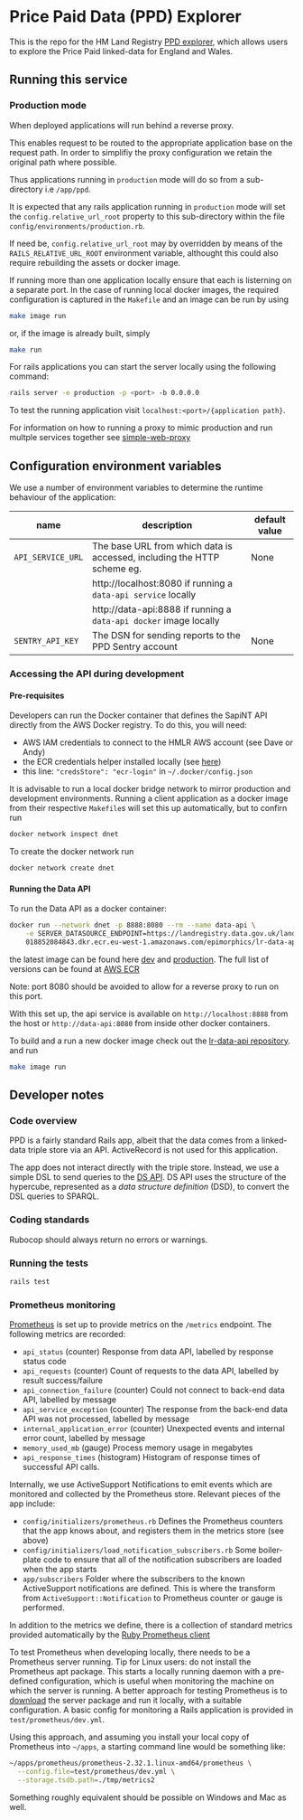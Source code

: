 # Price Paid Data (PPD) Explorer

This is the repo for the HM Land Registry
[PPD explorer](http://landregistry.data.gov.uk/app/ppd),
which allows users to explore the Price Paid linked-data
for England and Wales.

## Running this service

### Production mode

When deployed applications will run behind a reverse proxy.

This enables request to be routed to the appropriate application base on the request path.
In order to simplifiy the proxy configuration we retain the original path where possible.

Thus applications running in `production` mode will do so from a sub-directory i.e `/app/ppd`.

It is expected that any rails application running in `production` mode will set
the `config.relative_url_root` property to this sub-directory within the file
`config/environments/production.rb`.

If need be, `config.relative_url_root` may by overridden by means of the
`RAILS_RELATIVE_URL_ROOT` environment variable, althought this could also
require rebuilding the assets or docker image.

If running more than one application locally ensure that each is listerning on a
separate port. In the case of running local docker images, the required
configuration is captured in the `Makefile` and an image can be run by using

```sh
make image run
```

or, if the image is already built, simply

```sh
make run
```

For rails applications you can start the server locally using the following command:

```sh
rails server -e production -p <port> -b 0.0.0.0
```

To test the running application visit `localhost:<port>/{application path}`.

For information on how to running a proxy to mimic production and run multple services
together see [simple-web-proxy](https://github.com/epimorphics/simple-web-proxy/edit/main/README.md)

## Configuration environment variables

We use a number of environment variables to determine the runtime behaviour
of the application:

| name                       | description                                                             | default value              |
| -------------------------- | ----------------------------------------------------------------------- | -------------------------- |
| `API_SERVICE_URL`          | The base URL from which data is accessed, including the HTTP scheme eg. | None                       |
|                            | http://localhost:8080 if running a `data-api service` locally           |                            |
|                            | http://data-api:8888  if running a `data-api docker` image locally      |                            |
| `SENTRY_API_KEY`           | The DSN for sending reports to the PPD Sentry account                   | None                       |

### Accessing the API during development

#### Pre-requisites

Developers can run the Docker container that defines the SapiNT API
directly from the AWS Docker registry. To do this, you will need:

- AWS IAM credentials to connect to the HMLR AWS account (see Dave or Andy)
- the ECR credentials helper installed locally (see [here](https://github.com/awslabs/amazon-ecr-credential-helper))
- this line: `"credsStore": "ecr-login"` in `~/.docker/config.json`

It is advisable to run a local docker bridge network to mirror production and development environments.
Running a client application as a docker image from their respective `Makefile`s will set this up 
automatically, but to confirn run

```sh
docker network inspect dnet
```

To create the docker network run
```sh
docker network create dnet
```

#### Running the Data API

To run the Data API as a docker container:

```sh
docker run --network dnet -p 8888:8080 --rm --name data-api \
    -e SERVER_DATASOURCE_ENDPOINT=https://landregistry.data.gov.uk/landregistry/query \
    018852084843.dkr.ecr.eu-west-1.amazonaws.com/epimorphics/lr-data-api/dev:1.0-SNAPSHOT_a5590d2
```
the latest image can be found here [dev](https://github.com/epimorphics/hmlr-ansible-deployment/blob/master/ansible/group_vars/dev/tags.yml) 
and [production](https://github.com/epimorphics/hmlr-ansible-deployment/blob/master/ansible/group_vars/prod/tags.yml).
The full list of versions can be found at [AWS
ECR](https://eu-west-1.console.aws.amazon.com/ecr/repositories/private/018852084843/epimorphics/lr-data-api/dev?region=eu-west-1)

Note: port 8080 should be avoided to allow for a reverse proxy to run on this port.

With this set up, the api service is available on `http://localhost:8888` from the host or `http://data-api:8080`
from inside other docker containers.

To build and a run a new docker image check out the [lr-data-api repository](https://github.com/epimorphics/lr-data-api).
and run
```sh
make image run
```

## Developer notes

### Code overview

PPD is a fairly standard Rails app, albeit that the data
comes from a linked-data triple store via an API. ActiveRecord
is not used for this application.

The app does not interact directly with the triple store.
Instead, we use a simple DSL to send queries to the
[DS API](http://github.com/epimorphics/data-API). DS API uses
the structure of the hypercube, represented as a _data structure
definition_ (DSD), to convert the DSL queries to SPARQL.

### Coding standards

Rubocop should always return no errors or warnings.

### Running the tests

```sh
rails test
```

### Prometheus monitoring

[Prometheus](https://prometheus.io) is set up to provide metrics on the
`/metrics` endpoint. The following metrics are recorded:

- `api_status` (counter)
  Response from data API, labelled by response status code
- `api_requests` (counter)
  Count of requests to the data API, labelled by result success/failure
- `api_connection_failure` (counter)
  Could not connect to back-end data API, labelled by message
- `api_service_exception` (counter)
  The response from the back-end data API was not processed, labelled by message
- `internal_application_error` (counter)
  Unexpected events and internal error count, labelled by message
- `memory_used_mb` (gauge)
  Process memory usage in megabytes
- `api_response_times` (histogram)
  Histogram of response times of successful API calls.

Internally, we use ActiveSupport Notifications to emit events which are
monitored and collected by the Prometheus store. Relevant pieces of the
app include:

- `config/initializers/prometheus.rb`
  Defines the Prometheus counters that the app knows about, and registers them
  in the metrics store (see above)
- `config/initializers/load_notification_subscribers.rb`
  Some boiler-plate code to ensure that all of the notification subscribers
  are loaded when the app starts
- `app/subscribers`
  Folder where the subscribers to the known ActiveSupport notifications are
  defined. This is where the transform from `ActiveSupport::Notification` to
  Prometheus counter or gauge is performed.

In addition to the metrics we define, there is a collection of standard
metrics provided automatically by the
[Ruby Prometheus client](https://github.com/prometheus/client_ruby)

To test Prometheus when developing locally, there needs to be a Prometheus
server running. Tip for Linux users: do not install the Prometheus apt
package. This starts a locally running daemon with a pre-defined
configuration, which is useful when monitoring the machine on which the
server is running. A better approach for testing Prometheus is to
[download](https://prometheus.io/download/) the server package and
run it locally, with a suitable configuration. A basic config for
monitoring a Rails application is provided in `test/prometheus/dev.yml`.

Using this approach, and assuming you install your local copy of
Prometheus into `~/apps`, a starting command line would be something like:

```sh
~/apps/prometheus/prometheus-2.32.1.linux-amd64/prometheus \
  --config.file=test/prometheus/dev.yml \
  --storage.tsdb.path=./tmp/metrics2
```

Something roughly equivalent should be possible on Windows and Mac as well.

